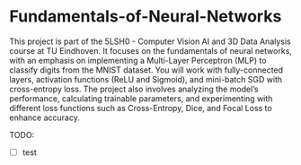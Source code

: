 # Fundamentals-of-Neural-Networks
This project is part of the 5LSH0 - Computer Vision AI and 3D Data Analysis course at TU Eindhoven. It focuses on the fundamentals of neural networks, with an emphasis on implementing a Multi-Layer Perceptron (MLP) to classify digits from the MNIST dataset. You will work with fully-connected layers, activation functions (ReLU and Sigmoid), and mini-batch SGD with cross-entropy loss. The project also involves analyzing the model’s performance, calculating trainable parameters, and experimenting with different loss functions such as Cross-Entropy, Dice, and Focal Loss to enhance accuracy.


TODO:
- [ ] test
